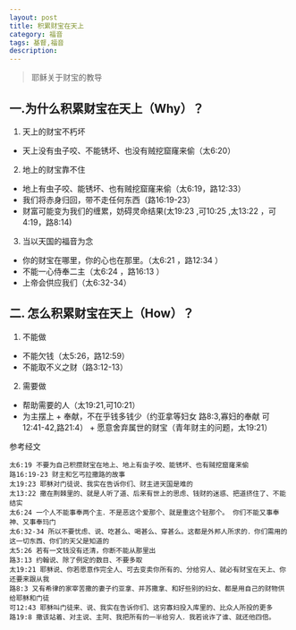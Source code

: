 ```yaml
---
layout: post
title: 积累财宝在天上
category: 福音
tags: 基督,福音
description: 
---
```


> 耶稣关于财宝的教导

## 一.为什么积累财宝在天上（Why）？

1. 天上的财宝不朽坏
+  天上没有虫子咬、不能锈坏、也没有贼挖窟窿来偷（太6:20）
	
2. 地上的财宝靠不住
+  地上有虫子咬、能锈坏、也有贼挖窟窿来偷（太6:19，路12:33）
+  我们将赤身归回，带不走任何东西（路16:19-23）
+  财富可能变为我们的缠累，妨碍灵命结果(太19:23 ,可10:25 ,太13:22 ，可4:19，路8:14)

3. 当以天国的福音为念
-  你的财宝在哪里，你的心也在那里。（太6:21 ，路12:34 ）
- 不能一心侍奉二主（太6:24 ，路16:13 ）
- 上帝会供应我们（太6:32-34）

## 二. 怎么积累财宝在天上（How）？

1. 不能做
-  不能欠钱（太5:26，路12:59）
-  不能取不义之财（路3:12-13）

2.  需要做
- 帮助需要的人（太19:21,可10:21）
- 为主摆上
		+ 奉献，不在乎钱多钱少（约亚拿等妇女 路8:3,寡妇的奉献 可12:41-42,路21:4）
		+ 愿意舍弃属世的财宝（青年财主的问题，太19:21）

参考经文

	太6:19 不要为自己积攒财宝在地上、地上有虫子咬、能锈坏、也有贼挖窟窿来偷
	路16:19-23 财主和乞丐拉撒路的故事
	太19:23 耶稣对门徒说、我实在告诉你们、财主进天国是难的
	太13:22 撒在荆棘里的、就是人听了道、后来有世上的思虑、钱财的迷惑、把道挤住了、不能结实
	太6:24 一个人不能事奉两个主．不是恶这个爱那个、就是重这个轻那个。 你们不能又事奉神、又事奉玛门
	太6:32-34 所以不要忧虑、说、吃甚么、喝甚么、穿甚么。这都是外邦人所求的．你们需用的这一切东西、你们的天父是知道的
	太5:26 若有一文钱没有还清，你断不能从那里出
	路3:13 约翰说、除了例定的数目、不要多取
	太19:21 耶稣说、你若愿意作完全人、可去变卖你所有的、分给穷人、就必有财宝在天上、你还要来跟从我
	路8:3 又有希律的家宰苦撒的妻子约亚拿、并苏撒拿、和好些别的妇女、都是用自己的财物供给耶稣和门徒
	可12:43 耶稣叫门徒来、说、我实在告诉你们、这穷寡妇投入库里的、比众人所投的更多
	路19:8 撒该站着、对主说、主阿、我把所有的一半给穷人．我若讹诈了谁、就还他四倍。
